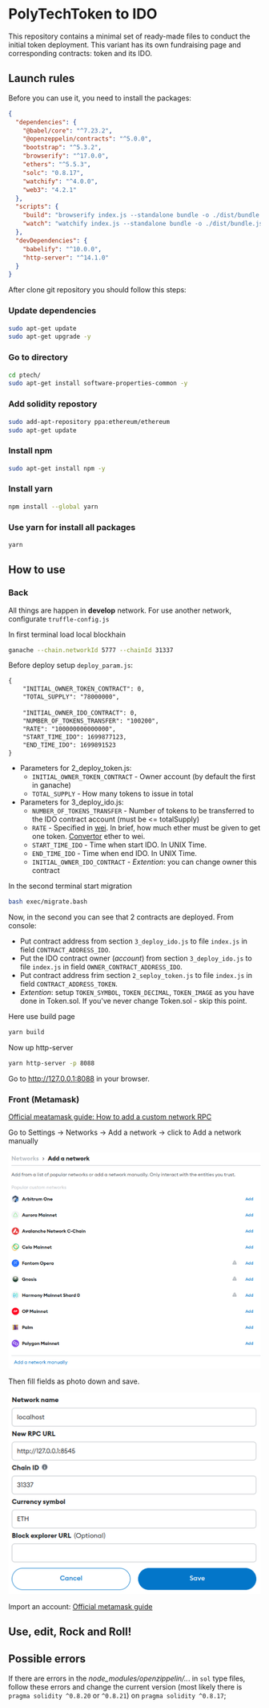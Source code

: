 # PolyTechToken to IDO
This repository contains a minimal set of ready-made files to conduct the initial token deployment. This variant has its own fundraising page and corresponding contracts: token and its IDO.

## Launch rules
Before you can use it, you need to install the packages:
```json 
{
  "dependencies": {
    "@babel/core": "^7.23.2",
    "@openzeppelin/contracts": "^5.0.0",
    "bootstrap": "^5.3.2",
    "browserify": "^17.0.0",
    "ethers": "^5.5.3",
    "solc": "0.8.17",
    "watchify": "^4.0.0",
    "web3": "4.2.1"
  },
  "scripts": {
    "build": "browserify index.js --standalone bundle -o ./dist/bundle.js",
    "watch": "watchify index.js --standalone bundle -o ./dist/bundle.js -v"
  },
  "devDependencies": {
    "babelify": "^10.0.0",
    "http-server": "^14.1.0"
  }
}
```

After clone git repository you should follow this steps:
### Update dependencies
```bash
sudo apt-get update
sudo apt-get upgrade -y
```
### Go to directory
```bash
cd ptech/
sudo apt-get install software-properties-common -y
```
### Add solidity repostory 
```bash
sudo add-apt-repository ppa:ethereum/ethereum
sudo apt-get update
```
### Install npm
```bash
sudo apt-get install npm -y
```
### Install yarn
```bash
npm install --global yarn
```
### Use yarn for install all packages
```bash
yarn
```

## How to use
### Back 
All things are happen in __develop__ network. For use another network, configurate `truffle-config.js`

In first terminal load local blockhain
```bash
ganache --chain.networkId 5777 --chainId 31337
```

Before deploy setup `deploy_param.js`:
```
{
    "INITIAL_OWNER_TOKEN_CONTRACT": 0,
    "TOTAL_SUPPLY": "78000000",

    "INITIAL_OWNER_IDO_CONTRACT": 0,
    "NUMBER_OF_TOKENS_TRANSFER": "100200",
    "RATE": "100000000000000",
    "START_TIME_IDO": 1699877123,
    "END_TIME_IDO": 1699891523
}
```
* Parameters for 2_deploy_token.js:
    - `INITIAL_OWNER_TOKEN_CONTRACT` - Owner account (by default the first in ganache)
    - `TOTAL_SUPPLY` - How many tokens to issue in total
* Parameters for 3_deploy_ido.js:
    - `NUMBER_OF_TOKENS_TRANSFER` - Number of tokens to be transferred to the IDO contract account (must be <= totalSupply)
    - `RATE` - Specified in [wei](https://www.investopedia.com/terms/w/wei.asp). In brief, how much ether must be given to get one token. [Convertor](https://eth-converter.com/) ether to wei.
    - `START_TIME_IDO` - Time when start IDO. In UNIX Time.
    - `END_TIME_IDO` - Time when end IDO. In UNIX Time.
    - `INITIAL_OWNER_IDO_CONTRACT` - _Extention_: you can change owner this contract

In the second terminal start migration
```bash
bash exec/migrate.bash
```

Now, in the second you can see that 2 contracts are deployed. From console:
  - Put contract address from section `3_deploy_ido.js` to file `index.js` in field `CONTRACT_ADDRESS_IDO`.
  - Put the IDO contract owner (_account_) from section `3_deploy_ido.js` to file `index.js` in field `OWNER_CONTRACT_ADDRESS_IDO`.
  - Put contract address frim section `2_seploy_token.js` to file `index.js` in field `CONTRACT_ADDRESS_TOKEN`.
  - _Extention_: setup `TOKEN_SYMBOL`, `TOKEN_DECIMAL`, `TOKEN_IMAGE` as you have done in Token.sol. If you've never change Token.sol - skip this point.

Here use build page
```bash
yarn build
```
Now up http-server
```bash
yarn http-server -p 8088
```
Go to http://127.0.0.1:8088 in your browser.

### Front (Metamask)
[Official meatamask guide: How to add a custom network RPC](https://support.metamask.io/hc/en-us/articles/360043227612-How-to-add-a-custom-network-RPC)

Go to Settings -> Networks -> Add a network -> click to Add a network manually

![add a network manually](pic_doc/metamask_1.png)

Then fill fields as photo down and save.

![fill fields](pic_doc/metamask_config.png)

Import an account: [Official metamask guide](https://support.metamask.io/hc/en-us/articles/360015489331-How-to-import-an-Account)


## Use, edit, Rock and Roll!

## Possible errors
If there are errors in the _node_modules/openzippelin/.._. in `sol` type files, follow these errors and change the current version (most likely there is `pragma solidity ^0.8.20` or `^0.8.21`) on `pragma solidity ^0.8.17`;